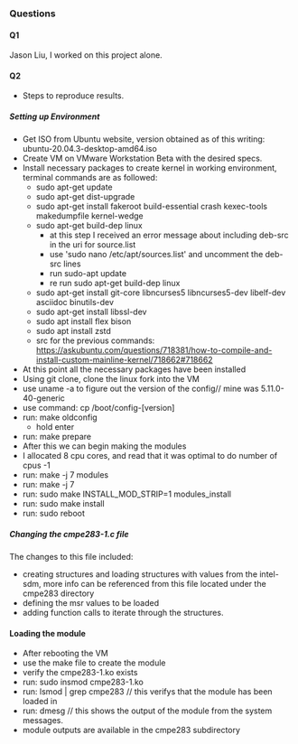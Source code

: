 ### Questions ### 
#### Q1 ####
Jason Liu, I worked on this project alone. 
#### Q2 ####
* Steps to reproduce results. 
##### Setting up Environment #####
* Get ISO from Ubuntu website, version obtained as of this writing: ubuntu-20.04.3-desktop-amd64.iso
* Create VM on VMware Workstation Beta with the desired specs. 
* Install necessary packages to create kernel in working environment, terminal commands are as followed:
   * sudo apt-get update
   * sudo apt-get dist-upgrade
   * sudo apt-get install fakeroot build-essential crash kexec-tools makedumpfile kernel-wedge
   * sudo apt-get build-dep linux
      * at this step I received an error message about including deb-src in the uri for source.list 
      * use 'sudo nano /etc/apt/sources.list' and uncomment the deb-src lines
      * run sudo-apt update
      * re run sudo apt-get build-dep linux
    * sudo apt-get install git-core libncurses5 libncurses5-dev libelf-dev asciidoc binutils-dev
    * sudo apt-get install libssl-dev
    * sudo apt install flex bison
    * sudo apt install zstd
    * src for the previous commands: https://askubuntu.com/questions/718381/how-to-compile-and-install-custom-mainline-kernel/718662#718662
* At this point all the necessary packages have been installed 
* Using git clone, clone the linux fork into the VM
* use uname -a to figure out the version of the config// mine was 5.11.0-40-generic
* use command: cp /boot/config-[version]
* run: make oldconfig
    * hold enter
* run: make prepare
* After this we can begin making the modules 
* I allocated 8 cpu cores, and read that it was optimal to do number of cpus -1 
* run: make -j 7 modules
* run: make -j 7
* run: sudo make INSTALL_MOD_STRIP=1 modules_install 
* run: sudo make install
* run: sudo reboot
##### Changing the cmpe283-1.c file #####
The changes to this file included:
* creating structures and loading structures with values from the intel-sdm, more info can be referenced from this file located under the cmpe283 directory
* defining the msr values to be loaded 
* adding function calls to iterate through the structures. 
#### Loading the module ####
* After rebooting the VM
* use the make file to create the module 
* verify the cmpe283-1.ko exists
* run: sudo insmod cmpe283-1.ko
* run: lsmod | grep cmpe283 // this verifys that the module has been loaded in
* run: dmesg // this shows the output of the module from the system messages. 
* module outputs are available in the cmpe283 subdirectory
